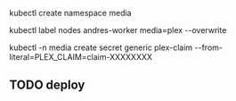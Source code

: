 kubectl create namespace media

kubectl label nodes andres-worker media=plex --overwrite

kubectl -n media create secret generic plex-claim --from-literal=PLEX_CLAIM=claim-XXXXXXXX

## TODO deploy